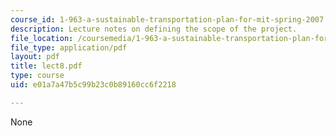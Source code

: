 ```yaml
---
course_id: 1-963-a-sustainable-transportation-plan-for-mit-spring-2007
description: Lecture notes on defining the scope of the project.
file_location: /coursemedia/1-963-a-sustainable-transportation-plan-for-mit-spring-2007/e01a7a47b5c99b23c0b89160cc6f2218_lect8.pdf
file_type: application/pdf
layout: pdf
title: lect8.pdf
type: course
uid: e01a7a47b5c99b23c0b89160cc6f2218

---
```

None